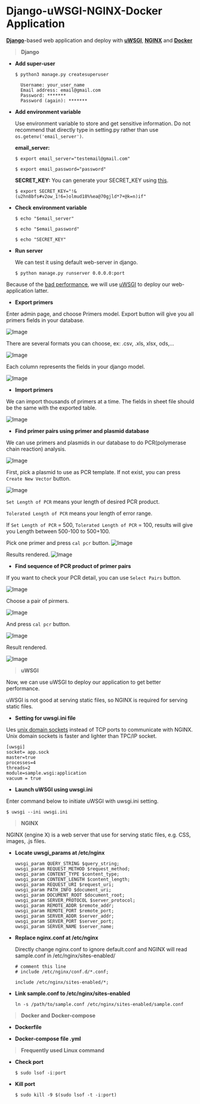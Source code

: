 # Django-uWSGI-NGINX-Docker Application
[**Django**][1]-based web application and deploy with [**uWSGI**][2], [**NGINX**][3] and [**Docker**][4]

> **Django**
* **Add super-user**

    `$ python3 manage.py createsuperuser`
    
        Username: your_user_name
        Email address: email@gmail.com
        Password: *******
        Password (again): *******

* **Add environment variable**

    Use environment variable to store and get sensitive information.
    Do not recommend that directly type in setting.py rather than use `os.getenv('email_server')`.
    
    **email_server:**
  
    `$ export email_server="testemail@gmail.com"`
  
    `$ export email_password="password"`
    
    **SECRET_KEY:**
  You can generate your SECRET_KEY using [this][5].
  
    `$ export SECRET_KEY="!&(u2hn8bfs#v2ow_1!6=)olmud18%%ea@70gjld*7+@k=n)if"`


* **Check environment variable**

    `$ echo "$email_server"`
  
	`$ echo "$email_password"`

    `$ echo "SECRET_KEY"`



* **Run server**

  We can test it using default web-server in django. 
  
  `$ python manage.py runserver 0.0.0.0:port`


Because of the [bad performance][6], we will use [uWSGI][7] to deploy our web-application latter.

* **Export primers**

Enter admin page, and choose Primers model. 
Export button will give you all primers fields in your database. 


![Image][50]

There are several formats you can choose, ex: .csv, .xls, xlsx, ods,... 

![Image][51]

Each column represents the fields in your django model. 

![Image][52]

* **Import primers**

We can import thousands of primers at a time.
The fields in sheet file should be the same with the exported table.

![Image][53]

* **Find primer pairs using primer and plasmid database**

We can use primers and plasmids in our database to do PCR(polymerase chain reaction) analysis.

![Image][54]

First, pick a plasmid to use as PCR template. 
If not exist, you can press `Create New Vector` button. 

![Image][55]

`Set Length of PCR` means your length of desired PCR product.

`Tolerated Length of PCR` means your length of error range.

If `Set Length of PCR` = 500, `Tolerated Length of PCR` = 100, results will give you Length between 500-100 to 500+100.


Pick one primer and press `cal pcr` button.
![Image][56]

Results rendered.
![Image][57]

* **Find sequence of PCR product of primer pairs**

If you want to check your PCR detail, you can use `Select Pairs` button.

![Image][58]

Choose a pair of pirmers.

![Image][59]

And press `cal pcr` button.

![Image][60]

Result rendered.

![Image][61]

> **uWSGI**

Now, we can use uWSGI to deploy our application to get better performance.

uWSGI is not good at serving static files, so NGINX is required for serving static files.

* **Setting for uwsgi.ini file**

Ues [unix domain sockets][8] instead of TCP ports to communicate with NGINX. 
Unix domain sockets is faster and lighter than TPC/IP socket.

  ```
  [uwsgi]
  socket= app.sock
  master=true
  processes=4
  threads=2
  module=sample.wsgi:application
  vacuum = true
  ```


* **Launch uWSGI using uwsgi.ini**

Enter command below to initiate uWSGI with uwsgi.ini setting.

`$ uwsgi --ini uwsgi.ini`


> **NGINX**

NGINX (engine X) is a web server that use for serving static files, e.g. CSS, images, .js files. 



* **Locate uwsgi_params at /etc/nginx**

  ```
  uwsgi_param QUERY_STRING $query_string;
  uwsgi_param REQUEST_METHOD $request_method;
  uwsgi_param CONTENT_TYPE $content_type;
  uwsgi_param CONTENT_LENGTH $content_length;
  uwsgi_param REQUEST_URI $request_uri;
  uwsgi_param PATH_INFO $document_uri;
  uwsgi_param DOCUMENT_ROOT $document_root;
  uwsgi_param SERVER_PROTOCOL $server_protocol;
  uwsgi_param REMOTE_ADDR $remote_addr;
  uwsgi_param REMOTE_PORT $remote_port;
  uwsgi_param SERVER_ADDR $server_addr;
  uwsgi_param SERVER_PORT $server_port;
  uwsgi_param SERVER_NAME $server_name;
  ```


* **Replace nginx.conf at /etc/nginx**

    Directly change nginx.conf to ignore default.conf
    and NGINX will read sample.conf in /etc/nginx/sites-enabled/
  ```	
  # comment this line
  # include /etc/nginx/conf.d/*.conf;
  
  include /etc/nginx/sites-enabled/*;
  ```

* **Link sample.conf to /etc/nginx/sites-enabled**

    `ln -s /path/to/sample.conf /etc/nginx/sites-enabled/sample.conf`


> **Docker and Docker-compose**
* **Dockerfile**



* **Docker-compose file .yml**




> **Frequently used Linux command**

* **Check port**

    `$ sudo lsof -i:port`
* **Kill port**

    `$ sudo kill -9 $(sudo lsof -t -i:port)`




[1]: https://www.djangoproject.com/start/
[2]: https://uwsgi-docs.readthedocs.io/en/latest/
[3]: https://www.nginx.com/
[4]: https://docs.docker.com/
[5]: https://djecrety.ir/
[6]: https://docs.djangoproject.com/en/3.2/howto/deployment/
[7]: https://docs.djangoproject.com/en/3.2/howto/deployment/wsgi/
[8]: https://en.wikipedia.org/wiki/Unix_domain_socket


[50]: doc/img/export_primer_1.png
[51]: doc/img/export_primer_2.png
[52]: doc/img/import_primer_1.png
[53]: doc/img/import_primer_2.png
[54]: doc/img/seq_extr_1.png
[55]: doc/img/set_L_1.png
[56]: doc/img/set_L_2.png
[57]: doc/img/set_L_3.png
[58]: doc/img/set_pairs_1.png
[59]: doc/img/set_pairs_2.png
[60]: doc/img/set_pairs_3.png
[61]: doc/img/set_pairs_4.png

